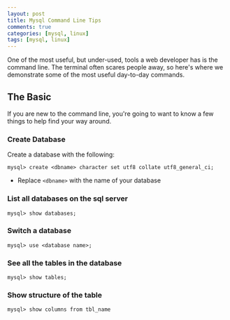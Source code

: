 ```yaml
---
layout: post
title: Mysql Command Line Tips
comments: true
categories: [mysql, linux]
tags: [mysql, linux]
---
```


One of the most useful, but under-used, tools a web developer has is the command line. The terminal often scares people away, so here's where we demonstrate some of the most useful day-to-day commands.

## The Basic

If you are new to the command line, you're going to want to know a few things to help find your way around.

### Create Database

Create a database with the following:

`mysql> create <dbname> character set utf8 collate utf8_general_ci;`

* Replace `<dbname>` with the name of your database

### List all databases on the sql server

`mysql> show databases;`

### Switch a database

`mysql> use <database name>;`

### See all the tables in the database

`mysql> show tables;`

### Show structure of the table

`mysql> show columns from tbl_name`
